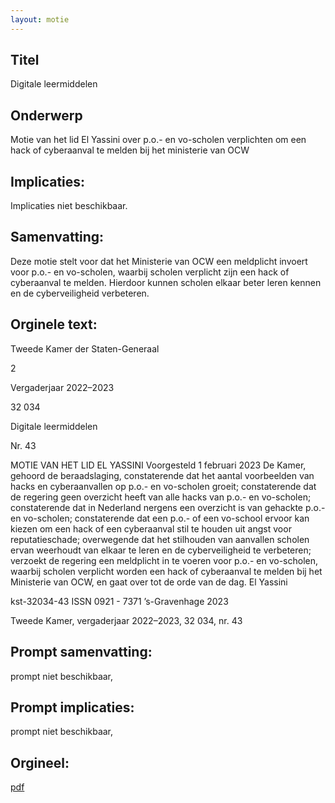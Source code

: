 ```yaml
---
layout: motie
---
```

## Titel
Digitale leermiddelen
## Onderwerp
Motie van het lid El Yassini over p.o.- en vo-scholen verplichten om een hack of cyberaanval te melden bij het ministerie van OCW
## Implicaties:
Implicaties niet beschikbaar.
## Samenvatting:

Deze motie stelt voor dat het Ministerie van OCW een meldplicht invoert voor p.o.- en vo-scholen, waarbij scholen verplicht zijn een hack of cyberaanval te melden. Hierdoor kunnen scholen elkaar beter leren kennen en de cyberveiligheid verbeteren.
## Orginele text:


Tweede Kamer der Staten-Generaal

2

Vergaderjaar 2022–2023

32 034

Digitale leermiddelen

Nr. 43

MOTIE VAN HET LID EL YASSINI
Voorgesteld 1 februari 2023
De Kamer,
gehoord de beraadslaging,
constaterende dat het aantal voorbeelden van hacks en cyberaanvallen op
p.o.- en vo-scholen groeit;
constaterende dat de regering geen overzicht heeft van alle hacks van
p.o.- en vo-scholen;
constaterende dat in Nederland nergens een overzicht is van gehackte
p.o.- en vo-scholen;
constaterende dat een p.o.- of een vo-school ervoor kan kiezen om een
hack of een cyberaanval stil te houden uit angst voor reputatieschade;
overwegende dat het stilhouden van aanvallen scholen ervan weerhoudt
van elkaar te leren en de cyberveiligheid te verbeteren;
verzoekt de regering een meldplicht in te voeren voor p.o.- en vo-scholen,
waarbij scholen verplicht worden een hack of cyberaanval te melden bij
het Ministerie van OCW,
en gaat over tot de orde van de dag.
El Yassini

kst-32034-43
ISSN 0921 - 7371
’s-Gravenhage 2023

Tweede Kamer, vergaderjaar 2022–2023, 32 034, nr. 43


## Prompt samenvatting:
prompt niet beschikbaar,

## Prompt implicaties:
prompt niet beschikbaar,
## Orgineel:
[pdf](https://gegevensmagazijn.tweedekamer.nl/OData/v4/2.0/Document(5afbf733-c530-4202-a808-43e01047b419)/resource)

